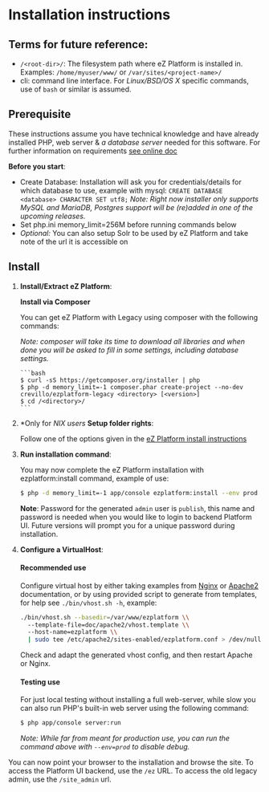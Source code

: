 # Installation instructions

## Terms for future reference:
  * `/<root-dir>/`: The filesystem path where eZ Platform is installed in.
    Examples: `/home/myuser/www/` or `/var/sites/<project-name>/`
  * cli: command line interface. For *Linux/BSD/OS X* specific commands, use of `bash` or similar is assumed.

## Prerequisite

  These instructions assume you have technical knowledge and have already installed PHP, web server &
  *a database server* needed for this software. For further information on requirements [see online doc](https://doc.ez.no/display/TECHDOC/Requirements)

  **Before you start**:
  - Create Database: Installation will ask you for credentials/details for which database to use, example with mysql:
    `CREATE DATABASE <database> CHARACTER SET utf8;` *Note: Right now installer only supports MySQL and MariaDB, Postgres
    support will be (re)added in one of the upcoming releases.*
  - Set php.ini memory_limit=256M before running commands below
  - *Optional:* You can also setup Solr to be used by eZ Platform and take note of the url it is accessible on

## Install

1. **Install/Extract eZ Platform**<a name="install-1-extract"></a>:

    **Install via Composer**

     You can get eZ Platform with Legacy using composer with the following commands:

     *Note: composer will take its time to download all libraries and when done you will be asked to fill in some settings, including database settings.*

       ```bash
       $ curl -sS https://getcomposer.org/installer | php
       $ php -d memory_limit=-1 composer.phar create-project --no-dev crevillo/ezplatform-legacy <directory> [<version>]
       $ cd /<directory>/
       ```

2. *Only for *NIX users* **Setup folder rights**<a name="install-2-folder-rights"></a>:

    Follow one of the options given in the [eZ Platform install instructions](https://github.com/ezsystems/ezplatform/blob/master/INSTALL.md)


3. **Run installation command**<a name="install-4-db-setup"></a>:

    You may now complete the eZ Platform installation with ezplatform:install command, example of use:

    ```bash
    $ php -d memory_limit=-1 app/console ezplatform:install --env prod legacy_clean
    ```

    **Note**: Password for the generated `admin` user is `publish`, this name and password is needed when you would like to login to backend Platform UI. Future versions will prompt you for a unique password during installation.


4. **Configure a VirtualHost**<a name="install-3-vhost"></a>:

    #### Recommended use
    Configure virtual host by either taking examples from [Nginx](doc/nginx) or [Apache2](doc/apache2) documentation,
    or by using provided script to generate from templates, for help see `./bin/vhost.sh -h`, example:
    ```bash
    ./bin/vhost.sh --basedir=/var/www/ezplatform \\
      --template-file=doc/apache2/vhost.template \\
      --host-name=ezplatform \\
      | sudo tee /etc/apache2/sites-enabled/ezplatform.conf > /dev/null
    ```
    Check and adapt the generated vhost config, and then restart Apache or Nginx.

    #### Testing use
    For just local testing without installing a full web-server, while slow you can also run PHP's built-in
    web server using the following command:
    ```bash
    $ php app/console server:run
    ```

    *Note: While far from meant for production use, you can run the command above with `--env=prod` to disable debug.*


You can now point your browser to the installation and browse the site. To access the Platform UI backend, use the `/ez` URL.
To access the old legacy admin, use the `/site_admin` url.
